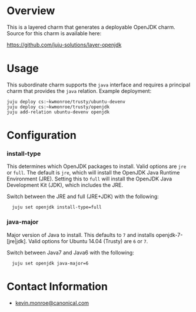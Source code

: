 # Overview

This is a layered charm that generates a deployable OpenJDK charm. Source for
this charm is available here:

https://github.com/juju-solutions/layer-openjdk


# Usage

This subordinate charm supports the `java` interface and requires a principal
charm that provides the `java` relation. Example deployment:

    juju deploy cs:~kwmonroe/trusty/ubuntu-devenv
    juju deploy cs:~kwmonroe/trusty/openjdk
    juju add-relation ubuntu-devenv openjdk


# Configuration

### install-type

  This determines which OpenJDK packages to install. Valid options are `jre`
  or `full`. The default is `jre`, which will install the OpenJDK Java Runtime
  Environment (JRE). Setting this to `full` will install the OpenJDK Java
  Development Kit (JDK), which includes the JRE.

  Switch between the JRE and full (JRE+JDK) with the following:

      juju set openjdk install-type=full


### java-major

  Major version of Java to install.  This defaults to `7` and installs
  openjdk-7-[jre|jdk]. Valid options for Ubuntu 14.04 (Trusty) are `6` or `7`.

  Switch between Java7 and Java6 with the following:

      juju set openjdk java-major=6


# Contact Information

- <kevin.monroe@canonical.com>
